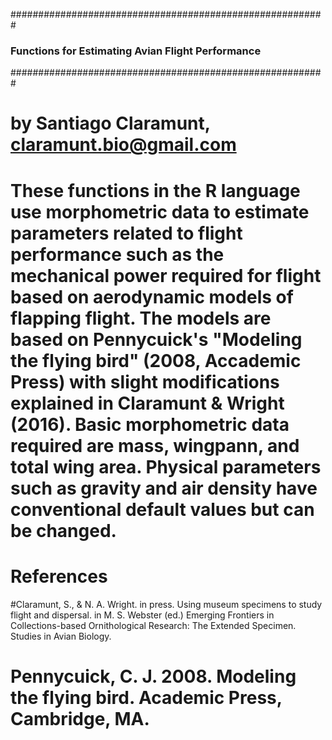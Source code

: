 #########################################################
### Functions for Estimating Avian Flight Performance ###
#########################################################

# by Santiago Claramunt, claramunt.bio@gmail.com

# These functions in the R language use morphometric data to estimate parameters related to flight performance such as the mechanical power required for flight based on aerodynamic models of flapping flight. The models are based on Pennycuick's "Modeling the flying bird" (2008, Accademic Press) with slight modifications explained in Claramunt & Wright (2016). Basic morphometric data required are mass, wingpann, and total wing area. Physical parameters such as gravity and air density have conventional default values but can be changed.

# References #

#Claramunt, S., & N. A. Wright. in press. Using museum specimens to study flight and dispersal. in M. S. Webster (ed.) Emerging Frontiers in Collections-based Ornithological Research: The Extended Specimen. Studies in Avian Biology.
# Pennycuick, C. J. 2008. Modeling the flying bird. Academic Press, Cambridge, MA.
